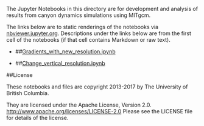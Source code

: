 The Jupyter Notebooks in this directory are for development and analysis of 
results from canyon dynamics simulations using MITgcm.

The links below are to static renderings of the notebooks via
[nbviewer.jupyter.org](http://nbviewer.jupyter.org/).
Descriptions under the links below are from the first cell of the notebooks
(if that cell contains Markdown or raw text).

* ##[Gradients_with_new_resolution.ipynb](http://nbviewer.jupyter.org/urls/bitbucket.org/canyonsubc/outputanalysisnotebooks/raw/tip/NutrientProfiles/NewVertResolution/Gradients_with_new_resolution.ipynb)  
    
* ##[Change_vertical_resolution.ipynb](http://nbviewer.jupyter.org/urls/bitbucket.org/canyonsubc/outputanalysisnotebooks/raw/tip/NutrientProfiles/NewVertResolution/Change_vertical_resolution.ipynb)  
    

##License

These notebooks and files are copyright 2013-2017
by The University of British Columbia.

They are licensed under the Apache License, Version 2.0.
http://www.apache.org/licenses/LICENSE-2.0
Please see the LICENSE file for details of the license.
